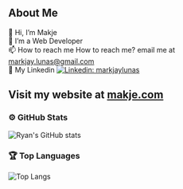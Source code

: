 ## About Me
👋 Hi, I’m Makje<br />
👀 I’m a Web Developer<br />
📫 How to reach me How to reach me? email me at markjay.lunas@gmail.com <br />
💼 My Linkedin    [![Linkedin: markjaylunas](https://img.shields.io/badge/-MarkJay%20Lunas-blue?style=flat-square&logo=Linkedin&logoColor=white&link=https://www.linkedin.com/in/markjaylunas/)](https://www.linkedin.com/in/markjaylunas/)

## Visit my website at [makje.com](https://www.makje.com)

### ⚙️ GitHub Stats
![Ryan's GitHub stats](https://github-readme-stats.vercel.app/api?username=markjaylunas&show_icons=true&theme=radical)

### 🏆 Top Languages
![Top Langs](https://github-readme-stats.vercel.app/api/top-langs/?username=markjaylunas&layout=compact&theme=radical)

